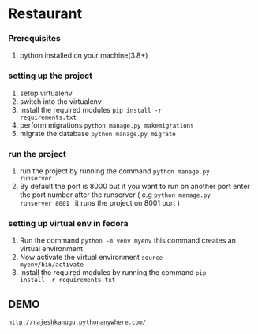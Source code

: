 # Restaurant

### Prerequisites
1. python installed on your machine(3.8+)

### setting up the project
1. setup virtualenv
2. switch into the virtualenv
3. Install the required modules <code>pip install -r requirements.txt</code>
4. perform migrations <code>python manage.py makemigrations</code>
5. migrate the database <code>python manage.py migrate</code>

### run the project
1. run the project by running the command <code>python manage.py runserver</code>
2. By default the port is 8000 but if you want to run on another port enter the port number after the runserver ( e.g <code>python manage.py runserver 8001 </code> it runs the project on 8001 port )

### setting up virtual env in fedora
1. Run the command <code>python -m venv myenv</code> this command creates an virtual environment
2. Now activate the virtual environment <code>source myenv/bin/activate</code>
3. Install the required modules by running the command <code>pip install -r requirements.txt</code>

## DEMO
<code>http://rajeshkanugu.pythonanywhere.com/</code>
